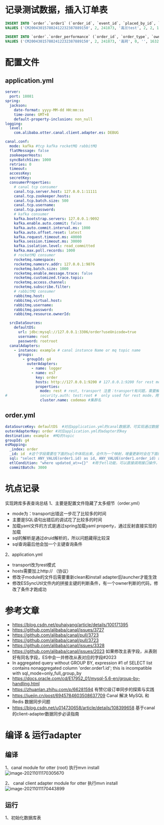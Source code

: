 # 记录测试数据，插入订单表
```sql
INSERT INTO `order`.`order1` (`order_id`, `event_id`, `placed_by_id`, `placed_by`, `placed_method`, `order_type`, `is_renewed`, `has_after_sale`, `is_exchanged`, `has_gifts`, `is_group`, `delay_shipping`, `group_code`, `state`, `order_remark`, `customer_id`, `customer_phone_number`, `encrypted_customer_phone_number`, `hashed_customer_phone_number`, `customer_union_id`, `customer_open_id`, `third_party_order_id`, `platform`, `currency`, `overseas_order`, `paid_deposit`, `total_discount`, `original_total`, `subtotal`, `total`, `actual_payment`, `payment_option`, `first_paid_at`, `paid_at`, `expired_at`, `closed_at`, `cancelled_at`, `finished_at`, `cancellation_reason`, `closed_reason_id`, `closed_reason`, `review_state`, `payment_state`, `check_state`, `shipping_state`, `contract_id`, `business_type_id`, `business_unit_id`, `business_code`, `use_points`, `shipped_at`, `placed_at`, `updated_at`)
VALUES ('CM200430157802412232387889150', 2, 241873, '高兰test', 2, 2, 1, 0, 0, 0, 0, 0, '', 127, '自动化测试创建订单', 1000845917, '', '00$$sgCKSRQ0jc8Jfc6S3rt+OQ==', '4683d12884f5175b494409b538d1519e38341ac3e24e6c35ed406d078e8f85bb', '', '240701', '', 5, 'CNY', 0, 0.00, 0.00, 0.10, 0.10, 0.10, 0.10, 1, 1588215781, 1588215781, 0, 0, 0, 0, '', 0, '', 105, 206, 303, 403, 0, 1, 13, 'ROCKET_headteacher', 100000000, 1588215782, 1588215780, 1617250363);

INSERT INTO `order`.`order_performance` (`order_id`, `order_type`, `owner_id`, `owner`, `handled_by_id`, `handled_by`, `created_at`, `updated_at`)
VALUES ('CM200430157802412232387889150', 2, 241873, '高珂', 0, '', 1632981600, 1632981600);
```

# 配置文件

## application.yml
```yaml
server:
  port: 18081
spring:
  jackson:
    date-format: yyyy-MM-dd HH:mm:ss
    time-zone: GMT+8
    default-property-inclusion: non_null
logging:
  level:
    com.alibaba.otter.canal.client.adapter.es: DEBUG

canal.conf:
  mode: kafka #tcp kafka rocketMQ rabbitMQ
  flatMessage: false
  zookeeperHosts:
  syncBatchSize: 1000
  retries: 0
  timeout:
  accessKey:
  secretKey:
  consumerProperties:
    # canal tcp consumer
    canal.tcp.server.host: 127.0.0.1:11111
    canal.tcp.zookeeper.hosts:
    canal.tcp.batch.size: 500
    canal.tcp.username:
    canal.tcp.password:
    # kafka consumer
    kafka.bootstrap.servers: 127.0.0.1:9092
    kafka.enable.auto.commit: false
    kafka.auto.commit.interval.ms: 1000
    kafka.auto.offset.reset: latest
    kafka.request.timeout.ms: 40000
    kafka.session.timeout.ms: 30000
    kafka.isolation.level: read_committed
    kafka.max.poll.records: 1000
    # rocketMQ consumer
    rocketmq.namespace:
    rocketmq.namesrv.addr: 127.0.0.1:9876
    rocketmq.batch.size: 1000
    rocketmq.enable.message.trace: false
    rocketmq.customized.trace.topic:
    rocketmq.access.channel:
    rocketmq.subscribe.filter:
    # rabbitMQ consumer
    rabbitmq.host:
    rabbitmq.virtual.host:
    rabbitmq.username:
    rabbitmq.password:
    rabbitmq.resource.ownerId:

  srcDataSources:
    defaultDS:
      url: jdbc:mysql://127.0.0.1:3306/order?useUnicode=true
      username: root
      password: rootroot
  canalAdapters:
    - instance: example # canal instance Name or mq topic name
      groups:
        - groupId: g4
          outerAdapters:
            - name: logger
            - name: es7
              key: order
              hosts: http://127.0.0.1:9200 # 127.0.0.1:9200 for rest mode，切记，一定要带上协议(http://)
              properties:
                mode: rest # rest, transport 注意：transport有问题，需要解决lucene50问题
#               security.auth: test:root #  only used for rest mode，用于连接elasticsearch的密码
                cluster.name: codemao #集群名
```

## order.yml
```yaml
dataSourceKey: defaultDS  #对应application.yml的canal数据源，可实现通过数据源来动态加载配置
outerAdapterKey: order #对应application.yml的adapter的key
destination: example  #MQ的topic
groupId: g4
esMapping:
  _index: order
  _id: id  #这个字段需要在下面的sql中体现出来，会作为一个映射，增量更新时会在下面的sql加上一个where order1.id=xxx的语句
  sql: "select ANY_VALUE(order1.id) as id, ANY_VALUE(order1.order_id) as order_id, ANY_VALUE(order1.placed_at) as placed_at, ANY_VALUE(order1.updated_at) as updated_at, ANY_VALUE(order1.placed_by_id) as placed_by_id, ANY_VALUE(performance.owner_id) as owner_id, ANY_VALUE(employee.department_id) as department_id ,MIN(organization.admin_tree_path) AS admin_tree_path from order1 LEFT JOIN `order`.order_performance performance on performance.order_id = order1.order_id LEFT JOIN internal_account.user_employee  employee ON employee.user_id = performance.owner_id LEFT JOIN ( SELECT id, admin_tree_path FROM internal_account.organization WHERE organization.admin_tree_path IS NOT NULL ) organization ON organization.id = employee.department_id"
  etlCondition: "where updated_at>={}"  #用于etl功能，可以直接调用接口操作，{}为接口的传参，写死无效，必须通过接口传
  commitBatch: 3000
```


# 坑点记录
实现跨库多表查询总结
1、主要是配置文件隐藏了太多细节（order.yml） 
* mode为：transport出错这一步花了比较多的时间
* 主要是SQL语句出错后的调试花了比较多的时间
* 加载yaml文件的方式是通过spring加载yaml property，通过反射直接实现的加载
* sql的解析是通过druid解析的，所以问题藏得比较深
* sql查询最后他会加一个主键查询条件

2、application.yml
* transport改为rest模式
* hosts需要加上http://  （协议）
* 修改子module的文件后需要重新clean和install adapter后launcher才能生效
* 修改ESSyncUtil文件内的拼接主键的判断条件，有一个owner判断的代码，修改了条件才跑成功

# 参考文章
* https://blog.csdn.net/puhaiyang/article/details/100171395
* https://github.com/alibaba/canal/issues/3727
* https://github.com/alibaba/canal/pull/3723
* https://github.com/alibaba/canal/pull/3723
* https://github.com/alibaba/canal/issues/3328
* https://github.com/alibaba/canal/issues/2023 
如果修改主表字段，从表刚好有同名字段，ES中会一并修改从表对应的字段#2023
* In aggregated query without GROUP BY, expression #1 of SELECT list contains nonaggregated column 'order.order1.id'; this is incompatible with sql_mode=only_full_group_by
* https://docs.oracle.com/cd/E17952_01/mysql-5.6-en/group-by-handling.html
* https://zhuanlan.zhihu.com/p/66281594   有赞亿级订单同步的探索与实践
* https://juejin.cn/post/6945784603508637709  Canal 解决 MySQL 和 Redis 数据同步问题
* https://blog.csdn.net/u014730658/article/details/108399658  基于canal的client-adapter数据同步必读指南


# 编译 & 运行adapter
## 编译
1、canal module for otter (root)
执行mvn install
![image-20211011170305670](https://tva1.sinaimg.cn/large/008i3skNgy1gvbhb8t8nwj60a70740su02.jpg)

2、 canal client adapter module for otter
执行mvn install
![image-20211011170443899](https://tva1.sinaimg.cn/large/008i3skNgy1gvbhcvv82uj60bu06vaa302.jpg)

## 运行
1、初始化数据库表